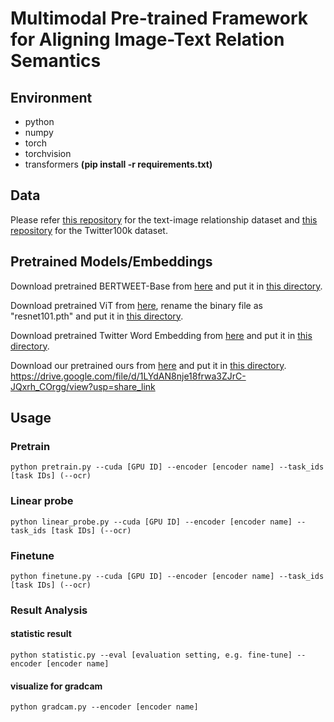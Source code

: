 # Multimodal Pre-trained Framework for Aligning Image-Text Relation Semantics

## Environment
* python
* numpy
* torch
* torchvision
* transformers
**(pip install -r requirements.txt)**

## Data
Please refer [this repository](https://github.com/danielpreotiuc/text-image-relationship) for the text-image relationship dataset and [this repository](https://github.com/huyt16/Twitter100k) for the Twitter100k dataset.

## Pretrained Models/Embeddings
Download pretrained BERTWEET-Base from [here](https://huggingface.co/bert-base-uncased/tree/main) and put it in [this directory](resources/transformers).

Download pretrained ViT from [here](https://download.pytorch.org/models/resnet152-394f9c45.pth), rename the binary file as "resnet101.pth" and put it in [this directory](resources/cnn).

Download pretrained Twitter Word Embedding from [here](https://flair.informatik.hu-berlin.de/resources/embeddings/token/twitter.gensim.vectors.npy) and put it in [this directory](resources/embeddings).

Download our pretrained ours from [here](https://drive.google.com/file/d/1LYdAN8nje18frwa3ZJrC-JQxrh_COrgg/view?usp=share_link) and put it in [this directory](resources/pretrain/models).
https://drive.google.com/file/d/1LYdAN8nje18frwa3ZJrC-JQxrh_COrgg/view?usp=share_link

## Usage
### Pretrain
`python pretrain.py --cuda [GPU ID] --encoder [encoder name] --task_ids [task IDs] (--ocr)`

### Linear probe
`python linear_probe.py --cuda [GPU ID] --encoder [encoder name] --task_ids [task IDs] (--ocr)`

### Finetune
`python finetune.py --cuda [GPU ID] --encoder [encoder name] --task_ids [task IDs] (--ocr)`

### Result Analysis
#### statistic result
`python statistic.py --eval [evaluation setting, e.g. fine-tune] --encoder [encoder name]`
#### visualize for gradcam
`python gradcam.py --encoder [encoder name]`


